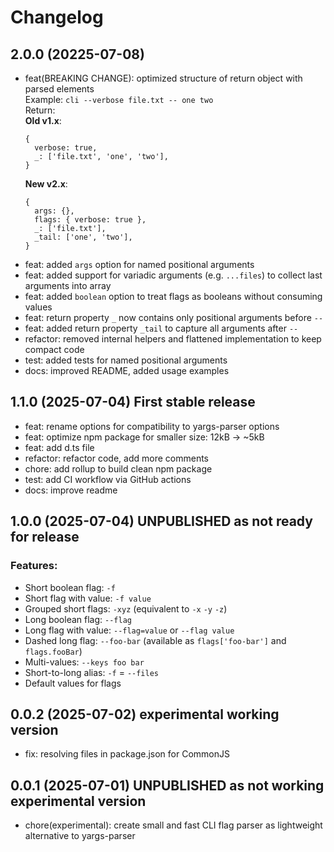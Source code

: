 # Changelog

## 2.0.0 (20225-07-08)

- feat(BREAKING CHANGE): optimized structure of return object with parsed elements\
  Example: `cli --verbose file.txt -- one two`\
  Return:\
  **Old v1.x**:
  ```json5
  {
    verbose: true,
    _: ['file.txt', 'one', 'two'],
  }
  ```
  **New v2.x**:
  ```json5
  {
    args: {},
    flags: { verbose: true },
    _: ['file.txt'],
    _tail: ['one', 'two'],
  }
  ```
- feat: added `args` option for named positional arguments
- feat: added support for variadic arguments (e.g. `...files`) to collect last arguments into array
- feat: added `boolean` option to treat flags as booleans without consuming values
- feat: return property `_` now contains only positional arguments before `--`
- feat: added return property `_tail` to capture all arguments after `--`
- refactor: removed internal helpers and flattened implementation to keep compact code
- test: added tests for named positional arguments
- docs: improved README, added usage examples

## 1.1.0 (2025-07-04) First stable release

- feat: rename options for compatibility to yargs-parser options
- feat: optimize npm package for smaller size: 12kB -> ~5kB
- feat: add d.ts file
- refactor: refactor code, add more comments
- chore: add rollup to build clean npm package
- test: add CI workflow via GitHub actions
- docs: improve readme

## 1.0.0 (2025-07-04) UNPUBLISHED as not ready for release

### Features:

- Short boolean flag: `-f`
- Short flag with value: `-f value`
- Grouped short flags: `-xyz` (equivalent to `-x` `-y` `-z`)
- Long boolean flag: `--flag`
- Long flag with value: `--flag=value` or `--flag value`
- Dashed long flag: `--foo-bar` (available as `flags['foo-bar']` and `flags.fooBar`)
- Multi-values: `--keys foo bar`
- Short-to-long alias: `-f` = `--files`
- Default values for flags


## 0.0.2 (2025-07-02) experimental working version

- fix: resolving files in package.json for CommonJS

## 0.0.1 (2025-07-01) UNPUBLISHED as not working experimental version

- chore(experimental): create small and fast CLI flag parser as lightweight alternative to yargs-parser
